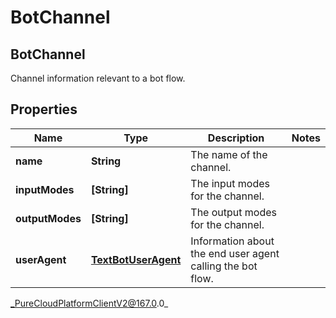 # BotChannel

## BotChannel
Channel information relevant to a bot flow.

## Properties

|Name | Type | Description | Notes|
|------------ | ------------- | ------------- | -------------|
| **name** | **String** | The name of the channel. | |
| **inputModes** | **[String]** | The input modes for the channel. | |
| **outputModes** | **[String]** | The output modes for the channel. | |
| **userAgent** | [**TextBotUserAgent**](TextBotUserAgent) | Information about the end user agent calling the bot flow. | |



_PureCloudPlatformClientV2@167.0.0_
